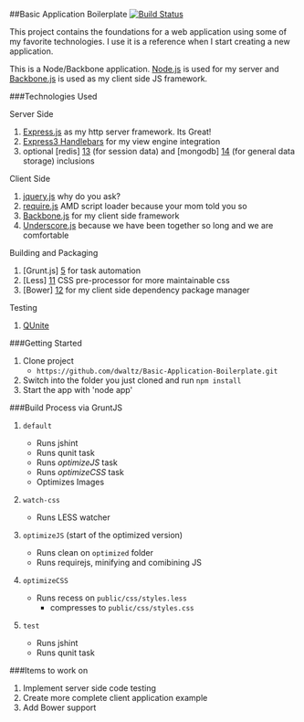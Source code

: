 ##Basic Application Boilerplate [![Build Status](https://travis-ci.org/dwaltz/Basic-Application-Boilerplate.png?branch=master)](https://travis-ci.org/dwaltz/Basic-Application-Boilerplate)

This project contains the foundations for a web application using some of my favorite technologies. I use it is a
reference when I start creating a new application.

This is a Node/Backbone application.
[Node.js][1] is used for my server and [Backbone.js][2] is used as my client side JS framework.

###Technologies Used

Server Side

1. [Express.js][3] as my http server framework. Its Great!
2. [Express3 Handlebars][10] for my view engine integration
3. optional [redis] [13] (for session data) and [mongodb] [14] (for general data storage) inclusions

Client Side

1. [jquery.js][7] why do you ask?
2. [require.js][8] AMD script loader because your mom told you so
3. [Backbone.js][6] for my client side framework
3. [Underscore.js][9] because we have been together so long and we are comfortable

Building and Packaging

1. [Grunt.js] [5] for task automation
2. [Less] [11] CSS pre-processor for more maintainable css
3. [Bower] [12] for my client side dependency package manager

Testing

1. [QUnite][4]

###Getting Started

1. Clone project
    * `https://github.com/dwaltz/Basic-Application-Boilerplate.git`
2. Switch into the folder you just cloned and run `npm install`
3. Start the app with 'node app'

###Build Process via GruntJS

1. `default`
    * Runs jshint
    * Runs qunit task
    * Runs _optimizeJS_ task
    * Runs _optimizeCSS_ task
    * Optimizes Images

2. `watch-css`
    * Runs LESS watcher

3. `optimizeJS` (start of the optimized version)
    * Runs clean on `optimized` folder
    * Runs requirejs, minifying and comibining JS

4. `optimizeCSS`
    * Runs recess on `public/css/styles.less`
        * compresses to `public/css/styles.css`
5. `test`
   * Runs jshint
   * Runs qunit task

###Items to work on

1. Implement server side code testing
2. Create more complete client application example
3. Add Bower support

[1]: http://nodejs.org/
[2]: http://backbonejs.org/
[3]: http://expressjs.com/
[4]: https://qunitjs.com/
[5]: http://gruntjs.com/
[6]: http://backbonejs.org/
[7]: http://jquery.com/
[8]: http://requirejs.org/
[9]: http://underscorejs.org/
[10]: https://github.com/ericf/express3-handlebars
[11]: http://lesscss.org/
[12]: https://github.com/bower/bower
[13]: http://redis.io/
[14]: https://www.mongodb.org/
